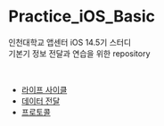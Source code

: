 # Practice_iOS_Basic
인천대학교 앱센터 iOS 14.5기 스터디   
기본기 정보 전달과 연습을 위한 repository

<br>

- <a href="https://github.com/vhzkclq0705/AppCenter_14.5_Study/tree/main/LifeCycle"> 라이프 사이클 </a>
- <a href="https://github.com/vhzkclq0705/AppCenter_14.5_Study/tree/main/DataPassing"> 데이터 전달 </a>
- <a href="https://github.com/vhzkclq0705/Practice_iOS_Basic/tree/main/Protocol.playground"> 프로토콜 </a>

